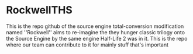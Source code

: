 # RockwellTHS
This is the repo github of the source engine total-conversion modification named ''Rockwell'' aims to re-imagine the they hunger classic trilogy onto the Source Engine by the same engine Half-Life 2 was in it.
This is the repo where our team can contribute to it for mainly stuff that's important
